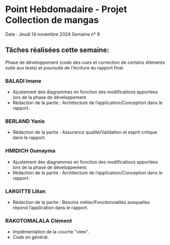 # Point Hebdomadaire - Projet Collection de mangas

Date : Jeudi 14 novembre 2024
Semaine n° 9

## Tâches réalisées cette semaine:
Phase de développement (code des vues et correction de certains éléments suite aux tests) et poursuite de l'écriture du rapport final.

### BALADI Imane
- Ajustement des diagrammes en fonction des modifications apportées lors de la phase de développement
- Rédaction de la partie : Architecture de l’application/Conception dans le rapport.

### BERLAND Yanis
- Rédaction de la partie : Assurance qualité/Validation et esprit critique dans le rapport.

### HMIDICH Oumayma
- Ajustement des diagrammes en fonction des modifications apportées lors de la phase de développement.
- Rédaction de la partie : Architecture de l’application/Conception dans le rapport.

### LARGITTE Lilian
- Rédaction de la partie : Besoins métier/Fonctionnalités auxquelles répond l’application dans le rapport.

### RAKOTOMALALA Clément
- Implémentation de la couche "view".
- Code en général.
